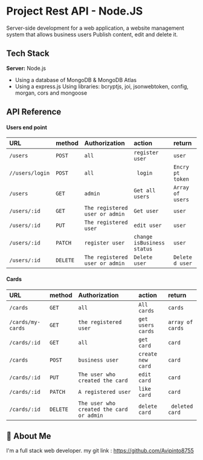 
# Project Rest API - Node.JS

Server-side development for a web application, a website management system that allows business users
Publish content, edit and delete it.



## Tech Stack

**Server:** Node.js

- Using a database of MongoDB & MongoDB Atlas
- Using a express.js 
 Using libraries:
 bcryptjs, joi, jsonwebtoken, config, morgan, cors and mongoose


## API Reference

#### Users end point


| URL | method | Authorization | action  | return |
| :-- | :----- | :------------ | :-----  | :----- |
| `/users` | `POST` | `all` | `register user` | `user` | 
| `//users/login ` | `POST` | `all` | ` login` | `Encry pt token` | 
| `/users` | `GET` | `admin` | `Get all users` | `Array of users` | 
| `/users/:id` | `GET` | `The registered user or admin` | `Get user` | `user` | 
| `/users/:id ` | `PUT` | `The registered user` | `edit user` | `user` | 
| `/users/:id ` | `PATCH` | `register user` | `change isBusiness status` | `user` | 
| `/users/:id ` | `DELETE` | `The registered user or admin` | `Delete user` | `Delete d user` | 



#### Cards

| URL | method | Authorization | action  | return |
| :-- | :----- | :------------ | :-----  | :----- |
| `/cards ` | `GET` | `all` | `All cards` | `cards` | 
| `/cards/my-cards ` | `GET` | `the registered user` | `get users cards` | `array of cards` | 
| `/cards/:id ` | `GET` | `all` | `get card` | `card` | 
| `/cards ` | `POST` | `business user` | `create new card` | `card` |
| `/cards/:id ` | `PUT` | `The user who created the card` | `edit card` | `card` | 
| `/cards/:id ` | `PATCH` | `A registered user` | `like card` | `card` |
| `/cards/:id ` | `DELETE` | `The user who created the card or admin` | `delete card` | ` deleted card` |   




## 🚀 About Me
I'm a full stack web developer.
my git link : https://github.com/Avipinto8755

